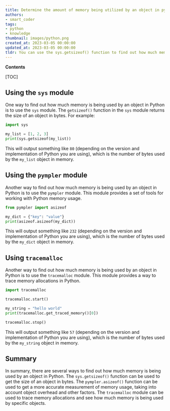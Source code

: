 ```yaml
---
title: Determine the amount of memory being utilized by an object in python
authors:
- smart_coder
tags:
- python
- knowledge
thumbnail: images/python.png
created_at: 2023-03-05 00:00:00
updated_at: 2023-03-05 00:00:00
tldr: You can use the sys.getsizeof() function to find out how much memory is being used by an object in Python.
---
```


**Contents**

[TOC]

## Using the `sys` module

One way to find out how much memory is being used by an object in Python is to use the `sys` module. The `getsizeof()` function in the `sys` module returns the size of an object in bytes. For example:

```python
import sys

my_list = [1, 2, 3]
print(sys.getsizeof(my_list))
```

This will output something like `80` (depending on the version and implementation of Python you are using), which is the number of bytes used by the `my_list` object in memory.


## Using the `pympler` module

Another way to find out how much memory is being used by an object in Python is to use the `pympler` module. This module provides a set of tools for working with Python memory usage.

```python
from pympler import asizeof

my_dict = {"key": "value"}
print(asizeof.asizeof(my_dict))
```

This will output something like `232` (depending on the version and implementation of Python you are using), which is the number of bytes used by the `my_dict` object in memory.


## Using `tracemalloc`

Another way to find out how much memory is being used by an object in Python is to use the `tracemalloc` module. This module provides a way to trace memory allocations in Python.

```python
import tracemalloc

tracemalloc.start()

my_string = "hello world"
print(tracemalloc.get_traced_memory()[0])

tracemalloc.stop()
```

This will output something like `57` (depending on the version and implementation of Python you are using), which is the number of bytes used by the `my_string` object in memory.


## Summary

In summary, there are several ways to find out how much memory is being used by an object in Python. The `sys.getsizeof()` function can be used to get the size of an object in bytes. The `pympler.asizeof()` function can be used to get a more accurate measurement of memory usage, taking into account object overhead and other factors. The `tracemalloc` module can be used to trace memory allocations and see how much memory is being used by specific objects.
